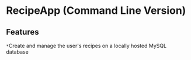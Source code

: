 # RecipeApp (Command Line Version)
## Features
`*`Create and manage the user's recipes on a locally hosted MySQL database
